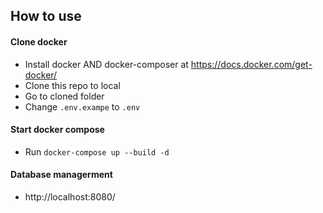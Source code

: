 
## How to use 
#### Clone docker
- Install docker AND docker-composer at https://docs.docker.com/get-docker/
- Clone this repo to local
- Go to cloned folder
- Change `.env.exampe` to `.env`


#### Start docker compose
- Run `docker-compose up --build -d`

#### Database managerment 
- http://localhost:8080/ 

